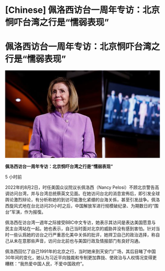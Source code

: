 # [Chinese] 佩洛西访台一周年专访：北京恫吓台湾之行是“懦弱表现”

#  佩洛西访台一周年专访：北京恫吓台湾之行是“懦弱表现”

![](p0g4pcpr.jpg)

**佩洛西访台一周年专访：北京恫吓台湾之行是“懦弱表现”**

5 小时前

2022年的8月2日，时任美国众议院议长佩洛西（Nancy Pelosi）不顾北京警告高调访问台湾，并与台湾总统蔡英文见面。在她访问台北的消息宣佈后，即引发全球舆论激烈辩论，有分析称她的到访可能激化紧绷的台海关係，甚至引发战争。佩洛西旋风式地在台北访问20小时之后，中国解放军进行规模破纪录、为期数日的“围台”军演，作为报復。

佩洛西在访台湾一週年之际接受BBC中文专访，她表示其访问是表达美国愿意与民主台湾站在一起。她也表示，自己当时面对北京的威胁并没有感到害怕。针对当时一些认爲她的访台之行严重恶化美中关係的批评，她捍卫自己的政治选择，称自己从未在意那些声音，访问台北前也与美国行政及情报部门有良好沟通。

佩洛西回忆了自己1991年的北京之行，当时她来到天安门广场，其后目睹了中国30年间的变化，她认为习近平向独裁和专制更加靠拢、使政治与人权情况变得更糟糕：“我热爱中国人民，不爱中国政府”。


